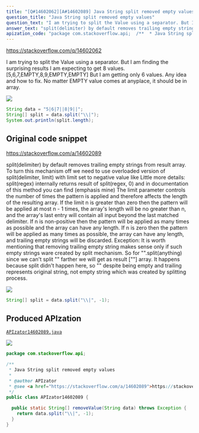 ```yaml
---
title: "[Q#14602062][A#14602089] Java String split removed empty values"
question_title: "Java String split removed empty values"
question_text: "I am trying to split the Value using a separator. But I am finding the surprising results I am expecting to get 8 values. [5,6,7,EMPTY,8,9,EMPTY,EMPTY] But I am getting only 6 values. Any idea and how to fix. No matter EMPTY value comes at anyplace, it should be in array."
answer_text: "split(delimiter) by default removes trailing empty strings from result array. To turn this mechanism off we need to use overloaded version of split(delimiter, limit) with limit set to negative value like Little more details: split(regex) internally returns result of split(regex, 0) and in documentation of this method you can find (emphasis mine) The limit parameter controls the number of times the pattern is applied and therefore affects the length of the resulting array. If the limit n is greater than zero then the pattern will be applied at most n - 1 times, the array's length will be no greater than n, and the array's last entry will contain all input beyond the last matched delimiter. If n is non-positive then the pattern will be applied as many times as possible and the array can have any length. If n is zero then the pattern will be applied as many times as possible, the array can have any length, and trailing empty strings will be discarded. Exception: It is worth mentioning that removing trailing empty string makes sense only if such empty strings ware created by split mechanism. So for \"\".split(anything) since we can't split \"\" farther we will get as result [\"\"] array. It happens because split didn't happen here, so \"\" despite being empty and trailing represents original string, not empty string which was created by splitting process."
apization_code: "package com.stackoverflow.api;  /**  * Java String split removed empty values  *  * @author APIzator  * @see <a href=\"https://stackoverflow.com/a/14602089\">https://stackoverflow.com/a/14602089</a>  */ public class APIzator14602089 {    public static String[] removeValue(String data) throws Exception {     return data.split(\"\\\\|\", -1);   } }"
---
```


https://stackoverflow.com/q/14602062

I am trying to split the Value using a separator.
But I am finding the surprising results
I am expecting to get 8 values. [5,6,7,EMPTY,8,9,EMPTY,EMPTY]
But I am getting only 6 values.
Any idea and how to fix. No matter EMPTY value comes at anyplace, it should be in array.


<div class="code-logo"><img src="/stackoverflow.png" /></div>

```java
String data = "5|6|7||8|9||";
String[] split = data.split("\\|");
System.out.println(split.length);
```


## Original code snippet

https://stackoverflow.com/a/14602089

split(delimiter) by default removes trailing empty strings from result array. To turn this mechanism off we need to use overloaded version of split(delimiter, limit) with limit set to negative value like
Little more details:
split(regex) internally returns result of split(regex, 0) and in documentation of this method you can find (emphasis mine)
The limit parameter controls the number of times the pattern is applied and therefore affects the length of the resulting array.
If the limit n is greater than zero then the pattern will be applied at most n - 1 times, the array&#x27;s length will be no greater than n, and the array&#x27;s last entry will contain all input beyond the last matched delimiter.
If n is non-positive then the pattern will be applied as many times as possible and the array can have any length.
If n is zero then the pattern will be applied as many times as possible, the array can have any length, and trailing empty strings will be discarded.
Exception:
It is worth mentioning that removing trailing empty string makes sense only if such empty strings ware created by split mechanism. So for &quot;&quot;.split(anything) since we can&#x27;t split &quot;&quot; farther we will get as result [&quot;&quot;] array.
It happens because split didn&#x27;t happen here, so &quot;&quot; despite being empty and trailing represents original string, not empty string which was created by splitting process.

<div class="code-logo"><img src="/stackoverflow.png" /></div>

```java
String[] split = data.split("\\|", -1);
```

## Produced APIzation

[`APIzator14602089.java`](https://github.com/pasqualesalza/apization-temp/raw/main/data/search/APIzator14602089.java)

<div class="code-logo"><img src="/apizator.png" /></div>

```java
package com.stackoverflow.api;

/**
 * Java String split removed empty values
 *
 * @author APIzator
 * @see <a href="https://stackoverflow.com/a/14602089">https://stackoverflow.com/a/14602089</a>
 */
public class APIzator14602089 {

  public static String[] removeValue(String data) throws Exception {
    return data.split("\\|", -1);
  }
}

```